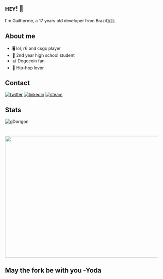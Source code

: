 ## ʜᴇʏ! 👋
I'm Guilherme, a 17 years old developer from Brazil🇧🇷.

<!--- 🧭 Founder at [@th8ta](https://github.com/th8ta) and [@useverto](https://github.com/useverto)

- 👥 Core team member at [@nestdotland](https://github.com/nestdotland) -->

## About me
- 🖥 lol, r6 and csgo player
- 📕 2nd year high school student
- 📊 Dogecoin fan
- 💽 Hip-hop lover

## Contact

[![twitter](https://img.shields.io/badge/Twitter-1DA1F2?style=for-the-badge&logo=twitter&logoColor=white)](https://twitter.com/dorigongg)
[![linkedin](https://img.shields.io/badge/LinkedIn-0077B5?style=for-the-badge&logo=linkedin&logoColor=white)](https://br.linkedin.com/in/guilherme-dorigon-219423203)
[![steam](https://img.shields.io/badge/Steam-000000?style=for-the-badge&logo=steam&logoColor=white)](https://steamcommunity.com/id/dorigongg/)




## Stats 
![gDorigon](https://github-readme-stats.vercel.app/api?username=gdorigon&show_icons=true&theme=tokyonight)

<h1 align="center">
  <img src="https://i.imgur.com/K7N15XS.gif" width="900" height="400" />
  <h2> May the fork be with you -Yoda </h2> 
</h1>


<!--   links utilizados 
https://dev.to/envoy_/150-badges-for-github-pnk
https://github.com/alexandresanlim/Badges4-README.md-Profile#-games-

-->
